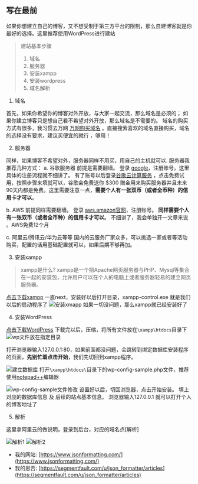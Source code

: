  

## 写在最前

 如果你想建立自己的博客，又不想受制于第三方平台的限制，那么自建博客就是你最好的选择。这里推荐使用WordPress进行建站
 
 
 > 建站基本步骤
 > 1. 域名
 > 2. 服务器
 > 3. 安装xampp
 > 4. 安装wordpress
 > 5. 域名解析

 1. 域名
     
首先，如果你希望你的博客对外开放，与大家一起交流，那么域名是必须的； 如果你建立博客只是想自己看不希望对外开放，那么域名是不需要的。
域名的购买方式有很多，我习惯去万网 <a href="https://wanwang.aliyun.com/domain/searchresult#/?keyword=&amp;suffix=com" title="万网" target="_blank">万网购买域名</a> 。直接搜索喜欢的域名直接购买，域名的选择没有要求，建议买便宜的就行 ，够用！</p>

2. 服务器

同样，如果博客不希望对外，服务器同样不用买，用自己的主机就可以. 服务器我推荐几种方式：
a. 谷歌服务器
前提是需要翻墙。 登录  <a href="https://www.google.com.hk/" title="google" target="_blank">google</a>，注册账号，这里具体的注册流程就不细讲了。 有了账号以后登录<a href="https://cloud.google.com/?hl=zh-cN" title="谷歌云" target="_blank">谷歌云计算服务</a> ，点击免费试用，按照步骤来填就可以，谷歌会免费送你 $300 赠金用来购买服务器并且未来90天内都是免费。这里需要注意一点，<strong>需要个人有一张双币（或者全币种）的信用卡才可以</strong>。

b. AWS
前提同样需要翻墙。 登录  <a href="https://aws.amazon.com/cn/" title="AWS" target="_blank">aws.amazon官网</a>，注册账号。 <strong>同样需要个人有一张双币（或者全币种）的信用卡才可以</strong>。 不细讲了，我会单独开一文章来说 。AWS免费12个月

c. 阿里云/腾讯云/华为云等等
国内的云服务厂家众多，可以挑选一家或者等活动购买，配置的话用基础配置就可以，如果后期不够再加。

3. 安装xampp
> xampp是什么?
>  xampp是一个把Apache网页服务器与PHP、Mysql等集合在一起的安装包，允许用户可以在个人的电脑上或者服务器轻易的建立网页服务器。
  
<a href="https://www.apachefriends.org/index.html" title="xampp下载" target="_blank">点击下载xampp</a>
一直next，安装好以后打开目录，xampp-control.exe 就是我们以后的启动程序了
![安装xmapp](https://img-blog.csdnimg.cn/20210128165932985.png?x-oss-process=image/watermark,type_ZmFuZ3poZW5naGVpdGk,shadow_10,text_aHR0cHM6Ly9ibG9nLmNzZG4ubmV0L2NzZGVyX3hq,size_16,color_FFFFFF,t_70#pic_center)
如果一切没问题，那么xampp就已经安装好了

4. 安装WordPress
 
<a href="https://cn.wordpress.org/wordpress-4.9.4-zh_CN.zip" title="WordPress下载" target="_blank">点击下载WordPress</a> 下载完以后，压缩，将所有文件放在`\xampp\htdocs`目录下
![wp文件放在指定目录](https://img-blog.csdnimg.cn/20210128170408699.png?x-oss-process=image/watermark,type_ZmFuZ3poZW5naGVpdGk,shadow_10,text_aHR0cHM6Ly9ibG9nLmNzZG4ubmV0L2NzZGVyX3hq,size_16,color_FFFFFF,t_70#pic_center)

打开浏览器输入127.0.0.1:80，如果前面都没问题，会跳转到绑定数据库安装程序的页面，<strong>先别忙着点击开始</strong>，我们先切回到xampp程序。

![建立数据库](https://img-blog.csdnimg.cn/20210128170520116.png?x-oss-process=image/watermark,type_ZmFuZ3poZW5naGVpdGk,shadow_10,text_aHR0cHM6Ly9ibG9nLmNzZG4ubmV0L2NzZGVyX3hq,size_16,color_FFFFFF,t_70#pic_center)
打开`\xampp\htdocs\`目录下的wp-config-sample.php文件，推荐使用<a href="https://notepad-plus-plus.org/downloads/" title="notepad++下载" target="_blank">notepad++</a>编辑器

![wp-config-sample文件修改](https://img-blog.csdnimg.cn/20210128170605232.png?x-oss-process=image/watermark,type_ZmFuZ3poZW5naGVpdGk,shadow_10,text_aHR0cHM6Ly9ibG9nLmNzZG4ubmV0L2NzZGVyX3hq,size_16,color_FFFFFF,t_70#pic_center)
设置好以后，切回浏览器，点击开始安装。 填上对应的数据库信息 及 后续的站点基本信息。 浏览器输入127.0.0.1  就可以打开个人的博客地址了

5. 解析

这里拿阿里云的做说明，登录到后台，对应的域名点[解析]

![解析1](https://img-blog.csdnimg.cn/20210128170759127.png?x-oss-process=image/watermark,type_ZmFuZ3poZW5naGVpdGk,shadow_10,text_aHR0cHM6Ly9ibG9nLmNzZG4ubmV0L2NzZGVyX3hq,size_16,color_FFFFFF,t_70)
![解析2](https://img-blog.csdnimg.cn/2021012817075997.png?x-oss-process=image/watermark,type_ZmFuZ3poZW5naGVpdGk,shadow_10,text_aHR0cHM6Ly9ibG9nLmNzZG4ubmV0L2NzZGVyX3hq,size_16,color_FFFFFF,t_70)

+ 我的网站: [https://www.jsonformatting.com/](https://www.jsonformatting.com/)
+ 我的思否: [https://segmentfault.com/u/json_formatter/articles](https://segmentfault.com/u/json_formatter/articles)